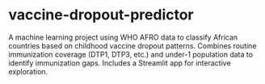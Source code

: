 # vaccine-dropout-predictor
A machine learning project using WHO AFRO data to classify African countries based on childhood vaccine dropout patterns. Combines routine immunization coverage (DTP1, DTP3, etc.) and under-1 population data to identify immunization gaps. Includes a Streamlit app for interactive exploration.
